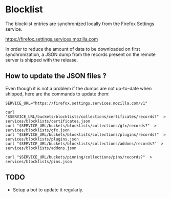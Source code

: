 # Blocklist

The blocklist entries are synchronized locally from the Firefox Settings service.

https://firefox.settings.services.mozilla.com

In order to reduce the amount of data to be downloaded on first synchronization,
a JSON dump from the records present on the remote server is shipped with the
release.

## How to update the JSON files ?

Even though it is not a problem if the dumps are not up-to-date when shipped, here
are the commands to update them:

```
SERVICE_URL="https://firefox.settings.services.mozilla.com/v1"

curl "$SERVICE_URL/buckets/blocklists/collections/certificates/records?"  > services/blocklists/certificates.json
curl "$SERVICE_URL/buckets/blocklists/collections/gfx/records?"  > services/blocklists/gfx.json
curl "$SERVICE_URL/buckets/blocklists/collections/plugins/records?"  > services/blocklists/plugins.json
curl "$SERVICE_URL/buckets/blocklists/collections/addons/records?"  > services/blocklists/addons.json

curl "$SERVICE_URL/buckets/pinning/collections/pins/records?"  > services/blocklists/pins.json
```

## TODO

- Setup a bot to update it regularly.
